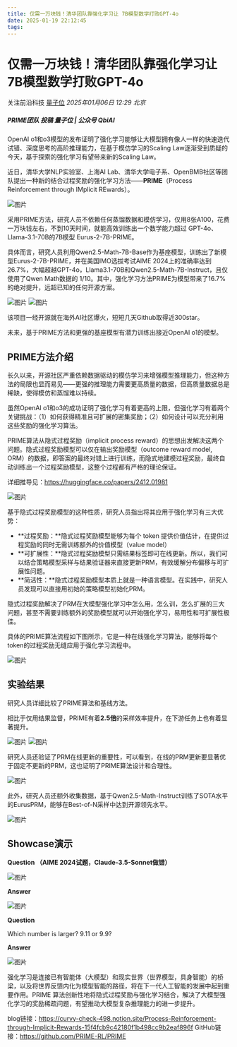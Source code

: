 ```yaml
---
title: 仅需一万块钱！清华团队靠强化学习让 7B模型数学打败GPT-4o
date: 2025-01-19 22:12:45
tags:
---
```

# 仅需一万块钱！清华团队靠强化学习让 7B模型数学打败GPT-4o

关注前沿科技 [量子位](javascript:void(0);) *2025年01月06日 12:29* *北京*

##### PRIME团队 投稿 量子位 | 公众号 QbiAI

OpenAI o1和o3模型的发布证明了强化学习能够让大模型拥有像人一样的快速迭代试错、深度思考的高阶推理能力，在基于模仿学习的Scaling Law逐渐受到质疑的今天，基于探索的强化学习有望带来新的Scaling Law。

近日，清华大学NLP实验室、上海AI Lab、清华大学电子系、OpenBMB社区等团队提出一种新的结合过程奖励的强化学习方法——**PRIME**（Process Reinforcement through IMplicit REwards）。

![图片](https://mmbiz.qpic.cn/mmbiz_png/YicUhk5aAGtBFUd9q3MmibDnsj5KIaxylp9cibP5wzF4tKpOoBtG9rl38y6X1rLrOlq2biaS3UxBPHcUbzSXyxaWjg/640?wx_fmt=png&from=appmsg&tp=webp&wxfrom=5&wx_lazy=1&wx_co=1)

采用PRIME方法，研究人员不依赖任何蒸馏数据和模仿学习，仅用8张A100，花费一万块钱左右，不到10天时间，就能高效训练出一个数学能力超过 GPT-4o、Llama-3.1-70B的7B模型 Eurus-2-7B-PRIME。

具体而言，研究人员利用Qwen2.5-Math-7B-Base作为基座模型，训练出了新模型Eurus-2-7B-PRIME，并在美国IMO选拔考试AIME 2024上的准确率达到26.7%，大幅超越GPT-4o，Llama3.1-70B和Qwen2.5-Math-7B-Instruct，且仅使用了Qwen Math数据的 1/10。其中，强化学习方法PRIME为模型带来了16.7%的绝对提升，远超已知的任何开源方案。

![图片](https://mmbiz.qpic.cn/mmbiz_png/YicUhk5aAGtBFUd9q3MmibDnsj5KIaxylpLdvH4dB2ttu08jay7rN3tBlLzMafKTD9iaOcRvFhiclzHcm9eXZcDtww/640?wx_fmt=png&from=appmsg&tp=webp&wxfrom=5&wx_lazy=1&wx_co=1)
![图片](https://mmbiz.qpic.cn/mmbiz_png/YicUhk5aAGtBFUd9q3MmibDnsj5KIaxylp3WWlER5uXXan5qtukNFpXbV9TlPwfExkYC6gC13FGIotrOeqO8HurQ/640?wx_fmt=png&from=appmsg&tp=webp&wxfrom=5&wx_lazy=1&wx_co=1)

该项目一经开源就在海外AI社区爆火，短短几天Github取得近300star。

未来，基于PRIME方法和更强的基座模型有潜力训练出接近OpenAI o1的模型。

## PRIME方法介绍

长久以来，开源社区严重依赖数据驱动的模仿学习来增强模型推理能力，但这种方法的局限也显而易见——更强的推理能力需要更高质量的数据，但高质量数据总是稀缺，使得模仿和蒸馏难以持续。

虽然OpenAI o1和o3的成功证明了强化学习有着更高的上限，但强化学习有着两个关键挑战：（1）如何获得精准且可扩展的密集奖励；（2）如何设计可以充分利用这些奖励的强化学习算法。

PRIME算法从隐式过程奖励（implicit process reward）的思想出发解决这两个问题。隐式过程奖励模型可以仅在输出奖励模型（outcome reward model, ORM）的数据，即答案的最终对错上进行训练，而隐式地建模过程奖励，最终自动训练出一个过程奖励模型，这整个过程都有严格的理论保证。

详细推导见：https://huggingface.co/papers/2412.01981

![图片](https://mmbiz.qpic.cn/mmbiz_png/YicUhk5aAGtBFUd9q3MmibDnsj5KIaxylpz7VCPb6zreq4oQ87QMDficiciaaKslwTk6pic31feEhQruFia7gJeyicJNVw/640?wx_fmt=png&from=appmsg&tp=webp&wxfrom=5&wx_lazy=1&wx_co=1)

基于隐式过程奖励模型的这种性质，研究人员指出将其应用于强化学习有三大优势：

- **过程奖励：**隐式过程奖励模型能够为每个 token 提供价值估计，在提供过程奖励的同时无需训练额外的价值模型（value model）
- **可扩展性：**隐式过程奖励模型只需结果标签即可在线更新。所以，我们可以结合策略模型采样与结果验证器来直接更新PRM，有效缓解分布偏移与可扩展性问题。
- **简洁性：**隐式过程奖励模型本质上就是一种语言模型。在实践中，研究人员发现可以直接用初始的策略模型初始化PRM。

隐式过程奖励解决了PRM在大模型强化学习中怎么用，怎么训，怎么扩展的三大问题，甚至不需要训练额外的奖励模型就可以开始强化学习，易用性和可扩展性极佳。

具体的PRIME算法流程如下图所示，它是一种在线强化学习算法，能够将每个token的过程奖励无缝应用于强化学习流程中。

![图片](https://mmbiz.qpic.cn/mmbiz_gif/YicUhk5aAGtBFUd9q3MmibDnsj5KIaxylpmw6fLXUOcVcpiaNKial41iaYIDkc0vyzuzH02xaNjDiaAsxDD5ECrRn0Aw/640?wx_fmt=gif&from=appmsg&tp=webp&wxfrom=5&wx_lazy=1)

## 实验结果

研究人员详细比较了PRIME算法和基线方法。

相比于仅用结果监督，PRIME有着**2.5倍**的采样效率提升，在下游任务上也有着显著提升。

![图片](https://mmbiz.qpic.cn/mmbiz_png/YicUhk5aAGtBFUd9q3MmibDnsj5KIaxylpibnaxOT2IzZwn7dfHSWDQqjutddAjicI6HZT5BBj5gwqSpWpnibVArz0A/640?wx_fmt=png&from=appmsg&tp=webp&wxfrom=5&wx_lazy=1&wx_co=1)
![图片](https://mmbiz.qpic.cn/mmbiz_png/YicUhk5aAGtBFUd9q3MmibDnsj5KIaxylpTACgyNEy8K3rgcfaOricvv58OdrBFS6OdUgWVKBcXeL9BlaK4g56Zyw/640?wx_fmt=png&from=appmsg&tp=webp&wxfrom=5&wx_lazy=1&wx_co=1)

研究人员还验证了PRM在线更新的重要性，可以看到，在线的PRM更新要显著优于固定不更新的PRM，这也证明了PRIME算法设计和合理性。

![图片](https://mmbiz.qpic.cn/mmbiz_png/YicUhk5aAGtBFUd9q3MmibDnsj5KIaxylpfLficPaSKCiacZ6RicQBcLHrYw3GUzmX9fJJ0bB2adcRjDz9fNrXIhuUQ/640?wx_fmt=png&from=appmsg&tp=webp&wxfrom=5&wx_lazy=1&wx_co=1)

此外，研究人员还额外收集数据，基于Qwen2.5-Math-Instruct训练了SOTA水平的EurusPRM，能够在Best-of-N采样中达到开源领先水平。

![图片](https://mmbiz.qpic.cn/mmbiz_png/YicUhk5aAGtBFUd9q3MmibDnsj5KIaxylpNfM7aVL5RjXzt2Z25GkVQ8GJGGtJTquk205SH4AofMUaE7lz5yTibvQ/640?wx_fmt=png&from=appmsg&tp=webp&wxfrom=5&wx_lazy=1&wx_co=1)

## Showcase演示

**Question （AIME 2024试题，Claude-3.5-Sonnet做错）**

![图片](https://mmbiz.qpic.cn/mmbiz_png/YicUhk5aAGtBFUd9q3MmibDnsj5KIaxylp1YjAdc7WzJryQQcR3BsuSEjEgbjCWNAgfbql77UpkZwmyVu0APeZMQ/640?wx_fmt=png&from=appmsg&tp=webp&wxfrom=5&wx_lazy=1&wx_co=1)

**Answer**

![图片](https://mmbiz.qpic.cn/mmbiz_png/YicUhk5aAGtBFUd9q3MmibDnsj5KIaxylpO7qGplWT59PsYg2pPweGRxkt4tuj35oxgXAribktIyajZXKZG2zc8UA/640?wx_fmt=png&from=appmsg&tp=webp&wxfrom=5&wx_lazy=1&wx_co=1)

**Question**

Which number is larger? 9.11 or 9.9?

**Answer**

![图片](https://mmbiz.qpic.cn/mmbiz_png/YicUhk5aAGtBFUd9q3MmibDnsj5KIaxylpRicKuJsdWxsqRx7WLfibWvqMLSJ2gl4PttEPxyPVmoUkJcVTMticDJfAg/640?wx_fmt=png&from=appmsg&tp=webp&wxfrom=5&wx_lazy=1&wx_co=1)

强化学习是连接已有智能体（大模型）和现实世界（世界模型，具身智能）的桥梁，以及将世界反馈内化为模型智能的路径，将在下一代人工智能的发展中起到重要作用。PRIME 算法创新性地将隐式过程奖励与强化学习结合，解决了大模型强化学习的奖励稀疏问题，有望推动大模型复杂推理能力的进一步提升。

blog链接：https://curvy-check-498.notion.site/Process-Reinforcement-through-Implicit-Rewards-15f4fcb9c42180f1b498cc9b2eaf896f
GitHub链接：https://github.com/PRIME-RL/PRIME